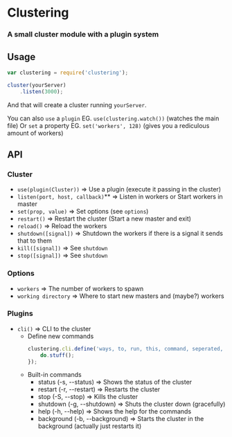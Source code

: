 # Clustering
### A small cluster module with a plugin system

## Usage

```javascript
var clustering = require('clustering');

cluster(yourServer)
	.listen(3000);
```

And that will create a cluster running `yourServer`.

You can also `use` a `plugin` EG. `use(clustering.watch())` (watches the main file)
Or `set` a property EG. `set('workers', 128)` (gives you a rediculous amount of workers)

## API

### Cluster

- `use(plugin(Cluster))` => Use a plugin (execute it passing in the cluster)
- `listen(port, host, callback)`** => Listen in workers or Start workers in master
- `set(prop, value)` => Set options (see `options`)
- `restart()` => Restart the cluster (Start a new master and exit)
- `reload()` => Reload the workers
- `shutdown([signal])` => Shutdown the workers if there is a signal it sends that to them
- `kill([signal])` => See `shutdown`
- `stop([signal])` => See `shutdown`

### Options

- `workers` => The number of workers to spawn
- `working directory` => Where to start new masters and (maybe?) workers

### Plugins

- `cli()` => CLI to the cluster
	- Define new commands
		```javascript
		clustering.cli.define('ways, to, run, this, command, seperated, by, commas', function callback(cluster) {
			do.stuff();
		});
		```
	- Built-in commands
		- status (-s, --status) => Shows the status of the cluster
		- restart (-r, --restart) => Restarts the cluster
		- stop (-S, --stop) => Kills the cluster
		- shutdown (-g, --shutdown) => Shuts the cluster down (gracefully)
		- help (-h, --help) => Shows the help for the commands
		- background (-b, --background) => Starts the cluster in the background (actually just restarts it)
